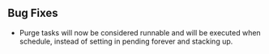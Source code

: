 ## Bug Fixes

- Purge tasks will now be considered runnable and will be
  executed when schedule, instead of setting in pending forever
  and stacking up.
